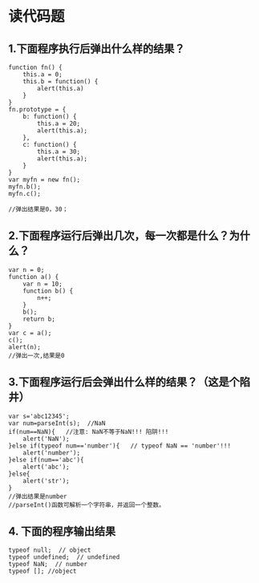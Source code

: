 # 读代码题

## 1.下面程序执行后弹出什么样的结果？

    function fn() {
        this.a = 0;
        this.b = function() {
            alert(this.a)
        }
    }
    fn.prototype = {
        b: function() {
            this.a = 20;
            alert(this.a);
        },
        c: function() {
            this.a = 30;
            alert(this.a);
        }
    }
    var myfn = new fn();
    myfn.b();
    myfn.c();
    
    //弹出结果是0，30；

## 2.下面程序运行后弹出几次，每一次都是什么？为什么？

    var n = 0;
    function a() {
        var n = 10;
        function b() {
            n++;
        }
        b();
        return b;
    }
    var c = a();
    c();
    alert(n);
    //弹出一次,结果是0

## 3.下面程序运行后会弹出什么样的结果？（这是个陷井）

    var s='abc12345';
    var num=parseInt(s);  //NaN
    if(num==NaN){   //注意: NaN不等于NaN!!! 陷阱!!!
        alert('NaN');
    }else if(typeof num=='number'){   // typeof NaN == 'number'!!!
        alert('number');
    }else if(num=='abc'){
        alert('abc');
    }else{
        alert('str');
    }
    //弹出结果是number
    //parseInt()函数可解析一个字符串，并返回一个整数。	
    
## 4. 下面的程序输出结果
    
    typeof null;  // object
    typeof undefined;  // undefined
    typeof NaN;  // number
    typeof []; //object
